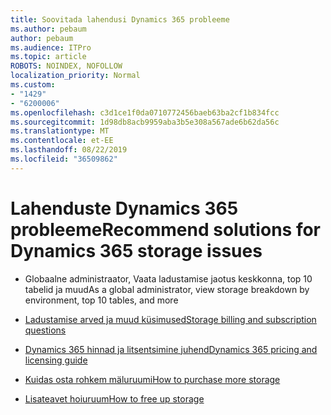 ```yaml
---
title: Soovitada lahendusi Dynamics 365 probleeme
ms.author: pebaum
author: pebaum
ms.audience: ITPro
ms.topic: article
ROBOTS: NOINDEX, NOFOLLOW
localization_priority: Normal
ms.custom:
- "1429"
- "6200006"
ms.openlocfilehash: c3d1ce1f0da0710772456baeb63ba2cf1b834fcc
ms.sourcegitcommit: 1d98db8acb9959aba3b5e308a567ade6b62da56c
ms.translationtype: MT
ms.contentlocale: et-EE
ms.lasthandoff: 08/22/2019
ms.locfileid: "36509862"
---
```

# <a name="recommend-solutions-for-dynamics-365-storage-issues"></a><span data-ttu-id="282f7-102">Lahenduste Dynamics 365 probleeme</span><span class="sxs-lookup"><span data-stu-id="282f7-102">Recommend solutions for Dynamics 365 storage issues</span></span>

* <span data-ttu-id="282f7-103">Globaalne administraator, Vaata ladustamise jaotus keskkonna, top 10 tabelid ja muud</span><span class="sxs-lookup"><span data-stu-id="282f7-103">As a global administrator, view storage breakdown by environment, top 10 tables, and more</span></span>

* [<span data-ttu-id="282f7-104">Ladustamise arved ja muud küsimused</span><span class="sxs-lookup"><span data-stu-id="282f7-104">Storage billing and subscription questions</span></span>](https://docs.microsoft.com/dynamics365/customer-engagement/admin/contact-information-microsoft-dynamics-365-online-billing-support)

* [<span data-ttu-id="282f7-105">Dynamics 365 hinnad ja litsentsimine juhend</span><span class="sxs-lookup"><span data-stu-id="282f7-105">Dynamics 365 pricing and licensing guide</span></span>](https://dynamics.microsoft.com/pricing/)

* [<span data-ttu-id="282f7-106">Kuidas osta rohkem mäluruumi</span><span class="sxs-lookup"><span data-stu-id="282f7-106">How to purchase more storage</span></span>](https://docs.microsoft.com/dynamics365/customer-engagement/admin/manage-storage#add-storage-to-dynamics-365-online)

* [<span data-ttu-id="282f7-107">Lisateavet hoiuruum</span><span class="sxs-lookup"><span data-stu-id="282f7-107">How to free up storage</span></span>](https://docs.microsoft.com/dynamics365/customer-engagement/admin/free-storage-space)
